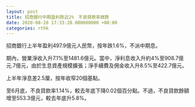 ```yaml
---
layout: post
title: 招商銀行中期盈利跌近2%　不良貸款率微跌
date: 2020-08-28 17:33:28.000000000 +08:00
categories: rthk
---
```


招商銀行上半年盈利497.9億元人民幣，按年跌1.6%，不派中期息。

期內，營業淨收入升7.1%至1481.6億元。當中，淨利息收入升約4%至908.7億元.7億元，由於生息資產規模擴張；淨手續費及佣金收入升8.5%至422.7億元。

上半年淨息差2.5厘，按年收窄20個基點。

至6月底，不良貸款率1.14%，較去年底下降0.02個百分點。不過，不良貸款餘額增至553.3億元，較去年底升5.8%。
